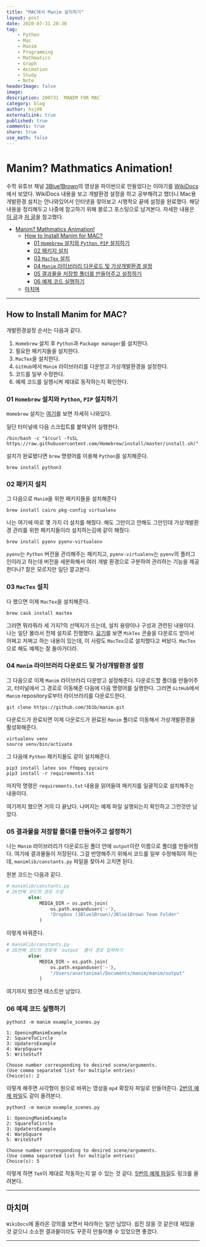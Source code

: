 ```yaml
---
title: "MAC에서 Manim 설치하기"
layout: post
date: 2020-07-31 20:30
tag:
    - Python
    - Mac
    - Manim
    - Programming
    - Mathmatics
    - Graph
    - Animation
    - Study
    - Note
headerImage: false
image:
description: 200731 `MANIM FOR MAC`
category: blog
author: hsj00
externalLink: true
published: true
comments: true
share: true
use_math: false
---
```


# Manim? Mathmatics Animation!
수학 유튜브 채널 [3Blue1Brown][01]의 영상을 파이썬으로 만들었다는 이야기를 [WikiDocs][02]에서 보았다. WikiDocs 내용을 보고 개발환경 설정을 하고 공부해려고 했더니 Mac용 개발환경 설치는 안나와있어서 인터넷을 찾아보고 시행착오 끝에 설정을 완료했다. 해당 내용을 정리해두고 나중에 참고하기 위해 블로그 포스팅으로 남겨본다. 자세한 내용은 [이 글][03]과 [저 글][04]을 참고했다.

- [Manim? Mathmatics Animation!](#manim-mathmatics-animation)
  - [How to Install Manim for MAC?](#how-to-install-manim-for-mac)
    - [01 `Homebrew` 설치와 `Python`, `PIP` 설치하기](#01-homebrew-설치와-python-pip-설치하기)
    - [02 패키지 설치](#02-패키지-설치)
    - [03 `MacTex` 설치](#03-mactex-설치)
    - [04 `Manim` 라이브러리 다운로드 및 가상개발환경 설정](#04-manim-라이브러리-다운로드-및-가상개발환경-설정)
    - [05 결과물을 저장할 폴더를 만들어주고 설정하기](#05-결과물을-저장할-폴더를-만들어주고-설정하기)
    - [06 예제 코드 실행하기](#06-예제-코드-실행하기)
  - [마치며](#마치며)

----------
## How to Install Manim for MAC?
개발환경설정 순서는 다음과 같다.

1. `Homebrew` 설치 후 `Python`과 `Package manager`를 설치한다.
2. 필요한 패키지들을 설치한다.
3. `MacTex`을 설치한다.
4. `GitHub`에서 `Manim` 라이브러리를 다운받고 가상개발환경을 설정한다.
5. 코드를 일부 수정한다.
6. 예제 코드를 실행시켜 제대로 동작하는지 확인한다.

### 01 `Homebrew` 설치와 `Python`, `PIP` 설치하기
`Homebrew` 설치는 [여기][05]를 보면 자세히 나와있다.

일단 터미널에 다음 스크립트를 붙여넣어 실행한다.
```
/bin/bash -c "$(curl -fsSL https://raw.githubusercontent.com/Homebrew/install/master/install.sh)"
```
설치가 완료됐다면 `brew` 명령어를 이용해 `Python`을 설치해준다.
```
brew install python3
```

### 02 패키지 설치
그 다음으로 `Manim`을 위한 패키지들을 설치해준다
```
brew install cairo pkg-config virtualenv
```
나는 여기에 따로 몇 가지 더 설치를 해줬다. 해도 그만이고 안해도 그만인데 가상개발환경 관리를 위한 패키지들이라 설치하는김에 같이 해줬다.
```
brew install pyenv pyenv-virtualenv
```
`pyenv`는 `Python` 버전을 관리해주는 패키지고, `pyenv-virtualenv`는 `pyenv`의 플러그인이라고 하는데 버전을 세분화해서 여러 개발 환경으로 구분하여 관리하는 기능을 제공한다나? 잘은 모르지만 일단 깔고본다.

### 03 `MacTex` 설치
다 했으면 이제 `MacTex`을 설치해준다.
```
brew cask install mactex
```
그러면 뭐라뭐라 세 가지?의 선택지가 뜨는데, 설치 용량이나 구성과 관련된 내용이다. 나는 일단 몰라서 전체 설치로 진행했다.
[요기][04]를 보면 `MikTex` 콘솔을 다운로드 받아서 어쩌고 저쩌고 하는 내용이 있는데, 이 사람도 `MacTex`으로 설치했다고 써놨다. `MacTex`으로 해도 예제는 잘 돌아가더라.

### 04 `Manim` 라이브러리 다운로드 및 가상개발환경 설정
그 다음으로 이제 `Manim` 라이브러리 다운받고 설정해준다.
다운로드할 폴더를 만들어주고, 터미널에서 그 경로로 이동해준 다음에 다음 명령어를 실행한다.
그러면 `GitHub`에서 `Manim` repository로부터 라이브러리를 다운로드한다.
```
git clone https://github.com/3b1b/manim.git
```
다운로드가 완료되면 이제 다운로드가 완료된 `Manim` 폴더로 이동해서 가상개발환경을 활성화해준다.
```
virtualenv venv
source venv/bin/activate
```
그 다음에 `Python` 패키지들도 같이 설치해준다.
```
pip3 install latex sox ffmpeg pycairo
pip3 install -r requirements.txt
```
마지막 명령은 `requirements.txt` 내용을 읽어들여 패키지를 일괄적으로 설치해주는 내용이다.

여기까지 했으면 거의 다 끝났다. 나머지는 예제 파일 실행되는지 확인하고 그런것만 남았다.

### 05 결과물을 저장할 폴더를 만들어주고 설정하기
나는 `Manim` 라이브러리가 다운로드된 폴더 안에 `output`이란 이름으로 폴더를 만들어줬다. 여기에 결과물들이 저장된다.
그걸 반영해주기 위해서 코드를 일부 수정해줘야 하는데, `manimlib/constants.py` 파일을 찾아서 고치면 된다.

원본 코드는 다음과 같다.
```py
# manimlib/constants.py
# 26번째 코드의 경로 수정
        else:
            MEDIA_DIR = os.path.join(
                os.path.expanduser('~'),
                "Dropbox (3Blue1Brown)/3Blue1Brown Team Folder"
            )
```

이렇게 바꿔준다.
```py
# manimlib/constants.py
# 26번째 코드의 경로에 `output` 폴더 경로 입력하기
        else:
            MEDIA_DIR = os.path.join(
                os.path.expanduser('~'),
                "/Users/anartanimal/Documents/manim/manim/output"
            )
```
여기까지 했으면 테스트만 남았다.

### 06 예제 코드 실행하기
```
python3 -m manim example_scenes.py

1: OpeningManimExample
2: SquareToCircle
3: UpdatersExample
4: WarpSquare
5: WriteStuff

Choose number corresponding to desired scene/arguments.
(Use comma separated list for multiple entries)
Choice(s): 2
```
이렇게 해주면 사각형이 원으로 바뀌는 영상을 `mp4` 확장자 파일로 만들어준다. [2번의 예제 파일][06]도 같이 올려본다.

```
python3 -m manim example_scenes.py

1: OpeningManimExample
2: SquareToCircle
3: UpdatersExample
4: WarpSquare
5: WriteStuff

Choose number corresponding to desired scene/arguments.
(Use comma separated list for multiple entries)
Choice(s): 5
```
이렇게 하면 `TeX`이 제대로 작동하는지 알 수 있는 것 같다.
[5번의 예제 파일][07]도 링크를 올려본다.

----------

## 마치며
`WikiDocs`에 올라온 강의를 보면서 따라하는 일만 남았다. 쉽진 않을 것 같은데 재밌을 것 같으니 소소한 결과물이라도 꾸준히 만들어볼 수 있었으면 좋겠다.

---
[01]: https://www.youtube.com/c/3blue1brown/featured
[02]: https://wikidocs.net/book/4381
[03]: http://bhowell4.com/manic-install-tutorial-for-mac/
[04]: https://caffae.wordpress.com/2019/09/01/how-to-install-manim-for-mac/
[05]: https://brew.sh/index_ko
[06]: /assets/files/posts/2020-07-31/SquareToCircle.mp4
[07]: /assets/files/posts/2020-07-31/WriteStuff.mp4